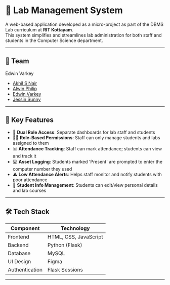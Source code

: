 # 🧪 Lab Management System

A web-based application developed as a micro-project as part of the DBMS Lab curriculum at **RIT Kottayam**.  
This system simplifies and streamlines lab administration for both staff and students in the Computer Science department.

---

## 👥 Team 
<span style="text-decoration: none;"><a href="https://github.com/edwin-varkey" style="text-decoration: none; color: inherit;">Edwin Varkey</a></span>

- [Akhil S Nair](https://github.com/akhil-s-2004)
- [Alwin Philip](https://github.com/Alwin-06) 
- [Edwin Varkey](https://github.com/Edwin-1234)  
- [Jessin Sunny](https://github.com/Jessin-Sunny)

---

## 🚀 Key Features

- 🔐 **Dual Role Access**: Separate dashboards for lab staff and students
- 🧑‍🏫 **Role-Based Permissions**: Staff can only manage students and labs assigned to them
- 📊 **Attendance Tracking**: Staff can mark attendance; students can view and track it
- 💻 **Asset Logging**: Students marked 'Present' are prompted to enter the computer number they used
- ⚠️ **Low Attendance Alerts**: Helps staff monitor and notify students with poor attendance
- 🧾 **Student Info Management**: Students can edit/view personal details and lab courses

---

## 🛠️ Tech Stack

| Component     | Technology        |
|---------------|-------------------|
| Frontend      | HTML, CSS, JavaScript |
| Backend       | Python (Flask)     |
| Database      | MySQL              |
| UI Design     | Figma              |
| Authentication| Flask Sessions     |

---


